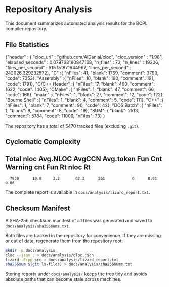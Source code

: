 # Repository Analysis

This document summarizes automated analysis results for the BCPL compiler repository.


## File Statistics

{"header" : {
  "cloc_url"           : "github.com/AlDanial/cloc",
  "cloc_version"       : "1.98",
  "elapsed_seconds"    : 0.079768180847168,
  "n_files"            : 73,
  "n_lines"            : 19306,
  "files_per_second"   : 915.151871644967,
  "lines_per_second"   : 242026.329232572},
"C" :{
  "nFiles": 41,
  "blank": 1769,
  "comment": 3790,
  "code": 7353},
"Assembly" :{
  "nFiles": 10,
  "blank": 190,
  "comment": 191,
  "code": 1791},
"C/C++ Header" :{
  "nFiles": 17,
  "blank": 460,
  "comment": 1622,
  "code": 1405},
"CMake" :{
  "nFiles": 1,
  "blank": 47,
  "comment": 66,
  "code": 166},
"make" :{
  "nFiles": 1,
  "blank": 27,
  "comment": 12,
  "code": 122},
"Bourne Shell" :{
  "nFiles": 1,
  "blank": 4,
  "comment": 5,
  "code": 111},
"C++" :{
  "nFiles": 1,
  "blank": 7,
  "comment": 90,
  "code": 42},
"DOS Batch" :{
  "nFiles": 1,
  "blank": 9,
  "comment": 8,
  "code": 19},
"SUM": {
  "blank": 2513,
  "comment": 5784,
  "code": 11009,
  "nFiles": 73} }

The repository has a total of 5470 tracked files (excluding `.git`).

## Cyclomatic Complexity

Total nloc   Avg.NLOC  AvgCCN  Avg.token   Fun Cnt  Warning cnt   Fun Rt   nloc Rt
------------------------------------------------------------------------------------------
      7930      10.8     3.2       62.3      561            6      0.01    0.06

The complete report is available in `docs/analysis/lizard_report.txt`.

## Checksum Manifest

A SHA-256 checksum manifest of all files was generated and saved to `docs/analysis/sha256sums.txt`.

Both files are tracked in the repository for convenience. If they are missing or
out of date, regenerate them from the repository root:

```bash
mkdir -p docs/analysis
cloc --json . > docs/analysis/cloc.json
lizard -Ecpp src > docs/analysis/lizard_report.txt
sha256sum $(git ls-files) > docs/analysis/sha256sums.txt
```

Storing reports under `docs/analysis/` keeps the tree tidy and avoids absolute
paths that can become stale across machines.
